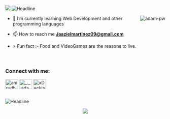 <img src="https://user-images.githubusercontent.com/73097560/115834477-dbab4500-a447-11eb-908a-139a6edaec5c.gif">
<img src="https://readme-typing-svg.herokuapp.com?color=%236FDA44&size=32&center=true&vCenter=true&width=600&height=50&lines=Hi+there+I'm+Jaaziel+%F0%9F%91%8B;Software+Developer+Student;Front-End+Developer;Problem+Solver;Freelancer;Open-Source+Enthusiast" alt="Headline" />

<p><img align="right" src="https://github.com/Adam-pw/Adam-pw/blob/main/animation_500_kxa883sd.gif" alt="adam-pw" /></p>

- 🌱 I’m currently learning Web Development and other programming languages

- 📫 How to reach me **Jaazielmartinez09@gmail.com**

- ⚡ Fun fact :- Food and VideoGames are the reasons to live.

  <br>

<h3 align="left">Connect with me:</h3>
<p align="left">
  <a href="https://www.linkedin.com/in/jaaziel-sebasti%C3%A1n-polanco-martinez-63a851288/" target="blank"><img align="center" src="https://raw.githubusercontent.com/rahuldkjain/github-profile-readme-generator/master/src/images/icons/Social/linked-in-alt.svg" alt="anirudh-rai-072732220" height="30" width="40" /></a>
  <a href="https://www.instagram.com/jaaziel_polanco/?igsh=MTR3b2EzMWluZHZucQ%3D%3D&utm_source=qr" target="blank"><img align="center"
      src="https://raw.githubusercontent.com/rahuldkjain/github-profile-readme-generator/master/src/images/icons/Social/instagram.svg"
      alt="_._.adam._" height="30" width="40" /></a>
  <a href="https://discordapp.com/users/496892846322876438" target="blank"><img align="center" src="https://raw.githubusercontent.com/rahuldkjain/github-profile-readme-generator/master/src/images/icons/Social/discord.svg" alt="xDeckland#0872" height="30" width="40" /></a>
</p>

<br>

<img src='https://readme-typing-svg.herokuapp.com?color=%236FDA44&size=32&center=true&vCenter=true&width=600&height=50&lines=My+Technologies+"Here"' alt="Headline" />

<p align="center">
  <a href="https://skillicons.dev">
    <img src="https://skillicons.dev/icons?i=git,bootstrap,css,discord,figma,firebase,github,html,js,materialui,mysql,react,tailwind,vscode&perline=14" />
  </a>
</p>
